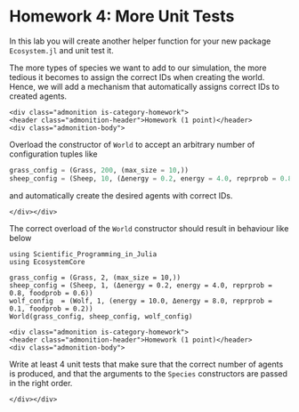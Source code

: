 # Homework 4: More Unit Tests

In this lab you will create another helper function for your new package `Ecosystem.jl`
and unit test it.

The more types of species we want to add to our simulation, the more tedious it
becomes to assign the correct IDs when creating the world. Hence, we will add a
mechanism that automatically assigns correct IDs to created agents.
```@raw html
<div class="admonition is-category-homework">
<header class="admonition-header">Homework (1 point)</header>
<div class="admonition-body">
```
Overload the constructor of `World` to accept an arbitrary number of configuration
tuples like
```julia
grass_config = (Grass, 200, (max_size = 10,))
sheep_config = (Sheep, 10, (Δenergy = 0.2, energy = 4.0, reprprob = 0.8, foodprob = 0.6))
```
and automatically create the desired agents with correct IDs.

```@raw html
</div></div>
```
The correct overload of the `World` constructor should result in behaviour like
below
```@example hw04
using Scientific_Programming_in_Julia
using EcosystemCore

grass_config = (Grass, 2, (max_size = 10,))
sheep_config = (Sheep, 1, (Δenergy = 0.2, energy = 4.0, reprprob = 0.8, foodprob = 0.6))
wolf_config  = (Wolf, 1, (energy = 10.0, Δenergy = 8.0, reprprob = 0.1, foodprob = 0.2))
World(grass_config, sheep_config, wolf_config)
```

```@raw html
<div class="admonition is-category-homework">
<header class="admonition-header">Homework (1 point)</header>
<div class="admonition-body">
```
Write at least 4 unit tests that make sure that the correct number of agents is
produced, and that the arguments to the `Species` constructors are passed in
the right order.
```@raw html
</div></div>
```
